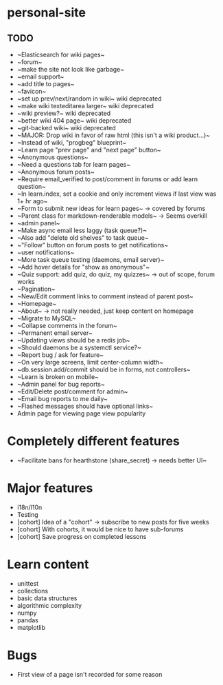 # personal-site

## TODO
- ~Elasticsearch for wiki pages~
- ~forum~
- ~make the site not look like garbage~
- ~email support~
- ~add title to pages~
- ~favicon~
- ~set up prev/next/random in wiki~ wiki deprecated
- ~make wiki texteditarea larger~ wiki deprecated
- ~wiki preview?~ wiki deprecated
- ~better wiki 404 page~ wiki deprecated
- ~git-backed wiki~ wiki deprecated
- ~MAJOR: Drop wiki in favor of raw html (this isn't a wiki product...)~
- ~Instead of wiki, "progbeg" blueprint~
- ~Learn page "prev page" and "next page" button~
- ~Anonymous questions~
- ~Need a questions tab for learn pages~
- ~Anonymous forum posts~
- ~Require email_verified to post/comment in forums or add learn question~
- ~In learn.index, set a cookie and only increment views if last view was 1+ hr ago~
- ~Form to submit new ideas for learn pages~ -> covered by forums
- ~Parent class for markdown-renderable models~ -> Seems overkill
- ~admin panel~
- ~Make async email less laggy (task queue?)~
- ~Also add "delete old shelves" to task queue~
- ~"Follow" button on forum posts to get notifications~
- ~user notifications~
- ~More task queue testing (daemons, email server)~
- ~Add hover details for "show as anonymous"~
- ~Quiz support: add quiz, do quiz, my quizzes~ -> out of scope, forum works
- ~Pagination~
- ~New/Edit comment links to comment instead of parent post~
- ~Homepage~
- ~About~ -> not really needed, just keep content on homepage
- ~Migrate to MySQL~
- ~Collapse comments in the forum~
- ~Permanent email server~
- ~Updating views should be a redis job~
- ~Should daemons be a systemctl service?~
- ~Report bug / ask for feature~
- ~On very large screens, limit center-column width~
- ~db.session.add/commit should be in forms, not controllers~
- ~Learn is broken on mobile~
- ~Admin panel for bug reports~
- ~Edit/Delete post/comment for admin~
- ~Email bug reports to me daily~
- ~Flashed messages should have optional links~
- Admin page for viewing page view popularity

# Completely different features
- ~Facilitate bans for hearthstone (share_secret) -> needs better UI~

# Major features
- i18n/l10n
- Testing
- [cohort] Idea of a "cohort" -> subscribe to new posts for five weeks
- [cohort] With cohorts, it would be nice to have sub-forums
- [cohort] Save progress on completed lessons

# Learn content
- unittest
- collections
- basic data structures
- algorithmic complexity
- numpy
- pandas
- matplotlib

# Bugs
- First view of a page isn't recorded for some reason

